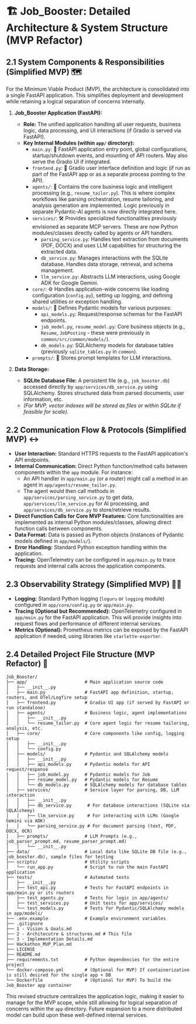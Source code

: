 # 🏗️ Job_Booster: Detailed Architecture & System Structure (MVP Refactor)

## 2.1 System Components & Responsibilities (Simplified MVP) 🗺️

For the Minimum Viable Product (MVP), the architecture is consolidated into a single FastAPI application. This simplifies deployment and development while retaining a logical separation of concerns internally.

1. **Job_Booster Application (FastAPI):**
    * **Role:** The unified application handling all user requests, business logic, data processing, and UI interactions (if Gradio is served via FastAPI).
    * **Key Internal Modules (within `app/` directory):**
        * `main.py`: 🚀 FastAPI application entry point, global configurations, startup/shutdown events, and mounting of API routers. May also serve the Gradio UI if integrated.
        * `frontend.py`: 🎨 Gradio user interface definition and logic (if run as part of the FastAPI app or as a separate process pointing to the API).
        * `agents/`: 🤖 Contains the core business logic and intelligent processing (e.g., `resume_tailor.py`). This is where complex workflows like parsing orchestration, resume tailoring, and analysis generation are implemented. Logic previously in separate Pydantic-AI agents is now directly integrated here.
        * `services/`: 🛠️ Provides specialized functionalities previously envisioned as separate MCP servers. These are now Python modules/classes directly called by agents or API handlers.
            * `parsing_service.py`: Handles text extraction from documents (PDF, DOCX) and uses LLM capabilities for structuring the extracted data.
            * `db_service.py`: Manages interactions with the SQLite database. Handles data storage, retrieval, and schema management.
            * `llm_service.py`: Abstracts LLM interactions, using Google ADK for Google Gemini.
        * `core/`: ⚙️ Handles application-wide concerns like loading configuration (`config.py`), setting up logging, and defining shared utilities or exception handling.
        * `models/`: 📝 Defines Pydantic models for various purposes:
            * `api_models.py`: Request/response schemas for the FastAPI endpoints.
            * `job_model.py`, `resume_model.py`: Core business objects (e.g., `Resume`, `JobPosting` - these were previously in `common/src/common/models/`).
            * `db_models.py`: SQLAlchemy models for database tables (previously `sqlite_tables.py` in `common`).
        * `prompts/`: 📄 Stores prompt templates for LLM interactions.

2. **Data Storage:**
    * **SQLite Database File:** A persistent file (e.g., `job_booster.db`) accessed directly by `app/services/db_service.py` using SQLAlchemy. Stores structured data from parsed documents, user information, etc.
    * *(For MVP, vector indexes will be stored as files or within SQLite if feasible for scale).*

## 2.2 Communication Flow & Protocols (Simplified MVP) ↔️

* **User Interaction:** Standard HTTPS requests to the FastAPI application's API endpoints.
* **Internal Communication:** Direct Python function/method calls between components within the `app` module. For instance:
  * An API handler in `app/main.py` (or a router) might call a method in an agent in `app/agents/resume_tailor.py`.
  * The agent would then call methods in `app/services/parsing_service.py` to get data, `app/services/llm_service.py` for AI processing, and `app/services/db_service.py` to store/retrieve results.
* **Direct Function Calls for Core MVP Features:** Core functionalities are implemented as internal Python modules/classes, allowing direct function calls between components.
* **Data Format:** Data is passed as Python objects (instances of Pydantic models defined in `app/models/`).
* **Error Handling:** Standard Python exception handling within the application.
* **Tracing:** OpenTelemetry can be configured in `app/main.py` to trace requests and internal calls across the application components.

## 2.3 Observability Strategy (Simplified MVP) 🕵️‍♀️

* **Logging:** Standard Python logging (`loguru` or `logging` module) configured in `app/core/config.py` or `app/main.py`.
* **Tracing (Optional but Recommended):** OpenTelemetry configured in `app/main.py` for the FastAPI application. This will provide insights into request flows and performance of different internal services.
* **Metrics (Optional):** Prometheus metrics can be exposed by the FastAPI application if needed, using libraries like `starlette-exporter`.

## 2.4 Detailed Project File Structure (MVP Refactor) 📁

```plaintext
Job_Booster/
├── app/                      # Main application source code
│   ├── __init__.py
│   ├── main.py               # FastAPI app definition, startup, routers, and OTel/Logfire setup
│   ├── frontend.py           # Gradio UI app (if served by FastAPI or run standalone)
│   ├── agents/               # Business logic, agent implementations
│   │   ├── __init__.py
│   │   └── resume_tailor.py  # Core agent logic for resume tailoring, analysis, etc.
│   ├── core/                 # Core components like config, logging setup
│   │   ├── __init__.py
│   │   └── config.py
│   ├── models/               # Pydantic and SQLAlchemy models
│   │   ├── __init__.py
│   │   ├── api_models.py     # Pydantic models for API request/response
│   │   ├── job_model.py      # Pydantic models for Job
│   │   ├── resume_model.py   # Pydantic models for Resume
│   │   └── db_models.py      # SQLAlchemy models for database tables
│   ├── services/             # Service layer for parsing, DB, LLM interaction
│   │   ├── __init__.py
│   │   ├── db_service.py      # For database interactions (SQLite via SQLAlchemy)
│   │   ├── llm_service.py     # For interacting with LLMs (Google Gemini via ADK)
│   │   └── parsing_service.py # For document parsing (text, PDF, DOCX, OCR)
│   ├── prompts/              # LLM Prompts (e.g., job_parser_prompt.md, resume_parser_prompt.md)
│   │   └── __init__.py
├── data/                     # Local data like SQLite DB file (e.g., job_booster.db), sample files for testing
├── scripts/                  # Utility scripts
│   └── run_app.py            # Script to run the main FastAPI application
├── tests/                    # Automated tests
│   ├── __init__.py
│   ├── test_api.py           # Tests for FastAPI endpoints in app/main.py or its routers
│   ├── test_agents.py        # Tests for logic in app/agents/
│   ├── test_services.py      # Unit tests for app/services/
│   └── test_models.py        # Tests for Pydantic/SQLAlchemy models in app/models/
├── .env.example              # Example environment variables
├── .gitignore
├── 1 - Vision & Goals.md
├── 2 - Architecutre & structures.md # This file
├── 3 - Implementation Details.md
├── Hackathon_MVP_Plan.md
├── LICENSE
├── README.md
├── requirements.txt          # Python dependencies for the entire project
└── docker-compose.yml        # (Optional for MVP) If containerization is still desired for the single app + DB
└── Dockerfile                # (Optional for MVP) To build the Job_Booster app container
```

This revised structure centralizes the application logic, making it easier to manage for the MVP scope, while still allowing for logical separation of concerns within the `app` directory. Future expansion to a more distributed model can build upon these well-defined internal services.
